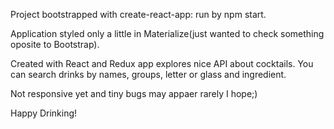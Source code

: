 Project bootstrapped with create-react-app: run by npm start.

Application styled only a little in Materialize(just wanted to check something oposite to Bootstrap).

Created with React and Redux app explores nice API about cocktails. You can search drinks by names, groups, letter
or glass and ingredient.

Not responsive yet and tiny bugs may appaer rarely I hope;)

Happy Drinking!
